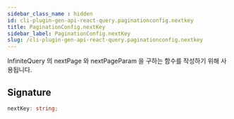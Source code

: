 ```yaml
---
sidebar_class_name : hidden
id: cli-plugin-gen-api-react-query.paginationconfig.nextkey
title: PaginationConfig.nextKey
sidebar_label: PaginationConfig.nextKey
slug: /cli-plugin-gen-api-react-query.paginationconfig.nextkey
---
```






InfiniteQuery 의 nextPage 와 nextPageParam 을 구하는 함수를 작성하기 위해 사용됩니다.

## Signature

```typescript
nextKey: string;
```
